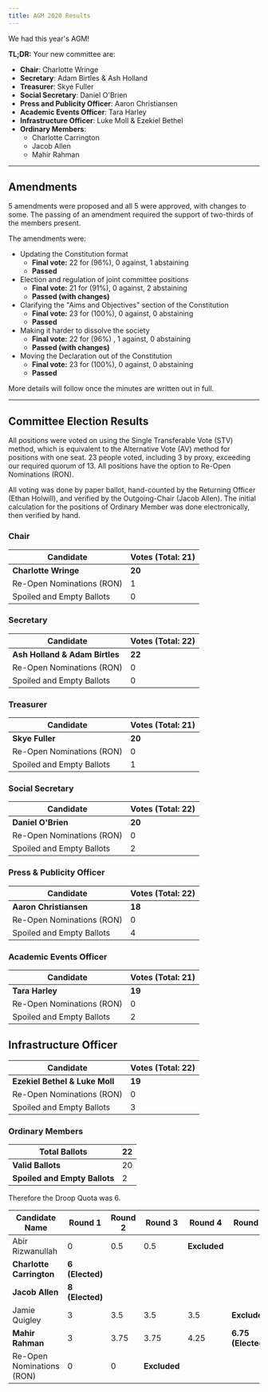 ```yaml
---
title: AGM 2020 Results
---
```


We had this year's AGM!

**TL;DR:** Your new committee are:

 - **Chair**: Charlotte Wringe
 - **Secretary**: Adam Birtles & Ash Holland
 - **Treasurer**: Skye Fuller
 - **Social Secretary**: Daniel O'Brien
 - **Press and Publicity Officer**: Aaron Christiansen
 - **Academic Events Officer**: Tara Harley
 - **Infrastructure Officer**: Luke Moll & Ezekiel Bethel
 - **Ordinary Members**:
   - Charlotte Carrington
   - Jacob Allen
   - Mahir Rahman

---

## Amendments

5 amendments were proposed and all 5 were approved, with changes to some. The passing of an amendment required the support of two-thirds of the members present.

The amendments were:

- Updating the Constitution format
  - **Final vote:** 22 for (96%), 0 against, 1 abstaining
  - **Passed**
- Election and regulation of joint committee positions
  - **Final vote:** 21 for (91%), 0 against, 2 abstaining
  - **Passed (with changes)**
- Clarifying the "Aims and Objectives" section of the Constitution
  - **Final vote:** 23 for (100%), 0 against, 0 abstaining
  - **Passed**
- Making it harder to dissolve the society
  - **Final vote:** 22 for (96%) , 1 against, 0 abstaining
  - **Passed (with changes)**
- Moving the Declaration out of the Constitution
  - **Final vote:** 23 for (100%), 0 against, 0 abstaining
  - **Passed**

More details will follow once the minutes are written out in full.

---

## Committee Election Results

All positions were voted on using the Single Transferable Vote (STV) method, which is equivalent to the Alternative Vote (AV) method for positions with one seat. 23 people voted, including 3 by proxy, exceeding our required quorum of 13. All positions have the option to Re-Open Nominations (RON).

All voting was done by paper ballot, hand-counted by the Returning Officer (Ethan Holwill), and verified by the Outgoing-Chair (Jacob Allen). The initial calculation for the positions of Ordinary Member was done electronically, then verified by hand.

### Chair

| Candidate                 | Votes (Total: 21) |
| ------------------------- | ----------------- |
| **Charlotte Wringe**      | **20**            |
| Re-Open Nominations (RON) | 1                 |
| Spoiled and Empty Ballots | 0                 |

### Secretary

| Candidate                      | Votes (Total: 22) |
| ------------------------------ | ----------------- |
| **Ash Holland & Adam Birtles** | **22**            |
| Re-Open Nominations (RON)      | 0                 |
| Spoiled and Empty Ballots      | 0                 |

### Treasurer

| Candidate                 | Votes (Total: 21) |
| ------------------------- | ----------------- |
| **Skye Fuller**           | **20**            |
| Re-Open Nominations (RON) | 0                 |
| Spoiled and Empty Ballots | 1                 |

### Social Secretary

| Candidate                 | Votes (Total: 22) |
| ------------------------- | ----------------- |
| **Daniel O'Brien**        | **20**            |
| Re-Open Nominations (RON) | 0                 |
| Spoiled and Empty Ballots | 2                 |

### Press & Publicity Officer

| Candidate                 | Votes (Total: 22) |
| ------------------------- | ----------------- |
| **Aaron Christiansen**    | **18**            |
| Re-Open Nominations (RON) | 0                 |
| Spoiled and Empty Ballots | 4                 |


### Academic Events Officer

| Candidate                 | Votes (Total: 21) |
| ------------------------- | ----------------- |
| **Tara Harley**           | **19**            |
| Re-Open Nominations (RON) | 0                 |
| Spoiled and Empty Ballots | 2                 |

## Infrastructure Officer

| Candidate                      | Votes (Total: 22) |
| ------------------------------ | ----------------- |
| **Ezekiel Bethel & Luke Moll** | **19**            |
| Re-Open Nominations (RON)      | 0                 |
| Spoiled and Empty Ballots      | 3                 |

### Ordinary Members

| Total Ballots                 | 22   |
| ----------------------------- | ---- |
| **Valid Ballots**             | 20   |
| **Spoiled and Empty Ballots** | 2    |

Therefore the Droop Quota was 6.

| **Candidate Name**        | **Round 1**     | **Round 2** | **Round 3**  | **Round 4**  | **Round 5**        |
| ------------------------- | --------------- | ----------- | ------------ | ------------ | ------------------ |
| Abir Rizwanullah          | 0               | 0.5         | 0.5          | **Excluded** |                    |
| **Charlotte Carrington**  | **6 (Elected)** |             |              |              |                    |
| **Jacob Allen**           | **8 (Elected)** |             |              |              |                    |
| Jamie Quigley             | 3               | 3.5         | 3.5          | 3.5          | **Excluded**       |
| **Mahir Rahman**          | 3               | 3.75        | 3.75         | 4.25         | **6.75 (Elected)** |
| Re-Open Nominations (RON) | 0               | 0           | **Excluded** |              |                    |
